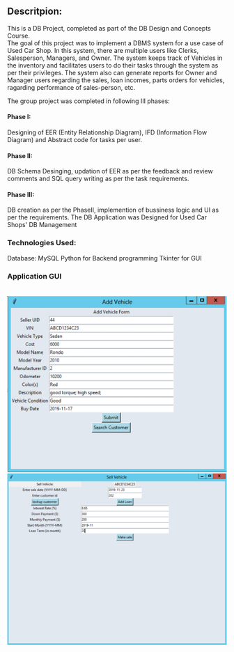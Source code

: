 ## Descritpion: <br />

This is a DB Project, completed as part of the DB Design and Concepts Course.<br />
The goal of this project was to implement a DBMS system for a use case of Used Car Shop. In this system, there are multiple users like Clerks, Salesperson, Managers, and Owner. The system keeps track of Vehicles in the inventory and facilitates users to do their tasks through the system as per their privileges. The system also can generate reports for Owner and Manager users regarding the sales, loan incomes, parts orders for vehicles, ragarding performance of sales-person, etc.

The group project was completed in following III phases:<br />
#### Phase I:
Designing of EER (Entity Relationship Diagram), IFD (Information Flow Diagram) and Abstract code for tasks per user.  
#### Phase II:
DB Schema Desinging, updation of EER as per the feedback and review comments and SQL query writing as per the task requirements.
#### Phase III:
DB creation as per the PhaseII, implemention of bussiness logic and UI as per the requirements.
The DB Application was Designed for Used Car Shops' DB Management

### Technologies Used:<br />
Database: MySQL
Python for Backend programming
Tkinter for GUI

### Application GUI <br /><br />
![](img/v1.png)
<br />
![](img/demo.png)
